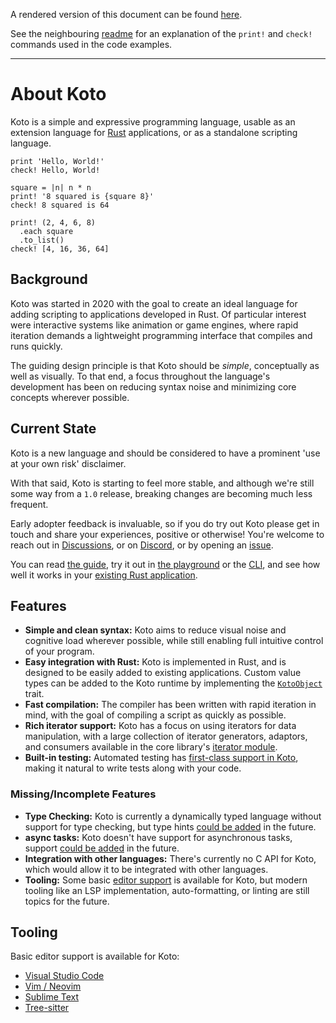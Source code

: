 A rendered version of this document can be found 
[here](https://koto.dev/docs/next/about).

See the neighbouring [readme](./README.md) for an explanation of the
`print!` and `check!` commands used in the code examples.

---

# About Koto

Koto is a simple and expressive programming language, usable as an extension
language for [Rust][rust] applications, or as a standalone scripting language.

```koto
print 'Hello, World!'
check! Hello, World!

square = |n| n * n
print! '8 squared is {square 8}'
check! 8 squared is 64

print! (2, 4, 6, 8)
  .each square
  .to_list()
check! [4, 16, 36, 64]
```

## Background

Koto was started in 2020 with the goal to create an ideal language for adding
scripting to applications developed in Rust. Of particular interest were
interactive systems like animation or game engines, where rapid iteration
demands a lightweight programming interface that compiles and runs quickly.

The guiding design principle is that Koto should be _simple_, 
conceptually as well as visually. To that end, a focus throughout the language's
development has been on reducing syntax noise and minimizing core concepts
wherever possible.

## Current State

Koto is a new language and should be considered to have a prominent
'use at your own risk' disclaimer.

With that said, Koto is starting to feel more stable, and although we're still
some way from a `1.0` release,
breaking changes are becoming much less frequent.

Early adopter feedback is invaluable, so if you do try out Koto please
get in touch and share your experiences, positive or otherwise!
You're welcome to reach out in [Discussions][discussions],
or on [Discord][discord], or by opening an [issue][issues].

You can read [the guide](./language_guide.md),
try it out in [the playground][playground] or
the [CLI](./cli.md), and see how well it works in your
[existing Rust application](./api.md).

## Features

- **Simple and clean syntax:** Koto aims to reduce visual noise and cognitive
  load wherever possible, while still enabling full intuitive control of your
  program.
- **Easy integration with Rust:** Koto is implemented in Rust, and is designed
  to be easily added to existing applications.
  Custom value types can be added to the Koto runtime by implementing the
  [`KotoObject`][koto-object] trait.
- **Fast compilation:** The compiler has been written with rapid iteration in
  mind, with the goal of compiling a script as quickly as possible.
- **Rich iterator support:** Koto has a focus on using iterators for data
  manipulation, with a large collection of iterator generators, adaptors,
  and consumers available in the core library's [iterator module][iterator].
- **Built-in testing:** Automated testing has
  [first-class support in Koto][testing], making it natural to write tests along
  with your code.

### Missing/Incomplete Features

- **Type Checking:** Koto is currently a dynamically typed language without
  support for type checking, but type hints [could be added][type-hints] in the
  future.
- **async tasks:** Koto doesn't have support for asynchronous tasks, 
  support [could be added][async] in the future.
- **Integration with other languages:** There's currently no C API for Koto,
  which would allow it to be integrated with other languages.
- **Tooling:** Some basic [editor support](#tooling) is available for Koto,
  but modern tooling like an LSP implementation, auto-formatting,
  or linting are still topics for the future.


## Tooling

Basic editor support is available for Koto:
- [Visual Studio Code](https://github.com/koto-lang/koto-vscode)
- [Vim / Neovim](https://github.com/koto-lang/koto.vim)
- [Sublime Text](https://github.com/koto-lang/koto-sublime)
- [Tree-sitter](https://github.com/koto-lang/tree-sitter-koto)


[async]: https://github.com/koto-lang/koto/issues/277
[discord]: https://discord.gg/JeV8RuK4CT
[discussions]: https://github.com/koto-lang/koto/discussions
[issues]: https://github.com/koto-lang/koto/issues
[iterator]: ./core_lib/iterator.md
[koto]: https://koto.dev
[koto-object]: https://github.com/koto-lang/koto/blob/main/crates/runtime/src/types/object.rs
[playground]: https://koto.dev/play
[rust]: https://rust-lang.org
[testing]: ./language_guide.md#testing
[type-hints]: https://github.com/koto-lang/koto/issues/298
